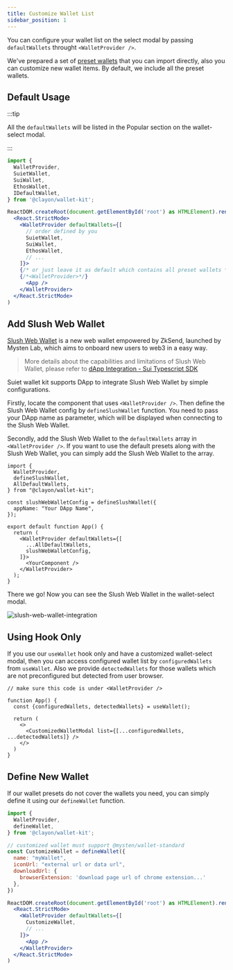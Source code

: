 ```yaml
---
title: Customize Wallet List
sidebar_position: 1
---
```


You can configure your wallet list on the select modal by passing `defaultWallets` throught `<WalletProvider />`.

We've prepared a set of [preset wallets](../CanIUse#preset-wallets) that you can import directly, also you can customize new wallet items. By default, we include all the preset wallets.


## Default Usage

:::tip

All the `defaultWallets` will be listed in the Popular section on the wallet-select modal.

:::

```jsx
import {
  WalletProvider,
  SuietWallet,
  SuiWallet,
  EthosWallet,
  IDefaultWallet,
} from '@clayon/wallet-kit';

ReactDOM.createRoot(document.getElementById('root') as HTMLElement).render(
  <React.StrictMode>
    <WalletProvider defaultWallets={[
      // order defined by you
      SuietWallet,
      SuiWallet,
      EthosWallet,
      // ...
    ]}>
    {/* or just leave it as default which contains all preset wallets */}
    {/*<WalletProvider>*/}
      <App />
    </WalletProvider>
  </React.StrictMode>
)
```

## Add Slush Web Wallet

[Slush Web Wallet](https://my.slush.app/) is a new web wallet empowered by ZkSend, launched by Mysten Lab, which aims to onboard new users to web3 in a easy way.

> More details about the capabilities and limitations of Slush Web Wallet, please refer to [dApp Integration - Sui Typescript SDK](https://sdk.mystenlabs.com/zksend/dapp)

Suiet wallet kit supports DApp to integrate Slush Web Wallet by simple configurations. 

Firstly, locate the component that uses `<WalletProvider />`. Then define the Slush Web Wallet config by `defineSlushWallet` function. You need to pass your DApp name as parameter, which will be displayed when connecting to the Slush Web Wallet.

Secondly, add the Slush Web Wallet to the `defaultWallets` array in `<WalletProvider />`. If you want to use the default presets along with the Slush Web Wallet, you can simply add the Slush Web Wallet to the array.

```tsx
import {
  WalletProvider,
  defineSlushWallet,
  AllDefaultWallets,
} from "@clayon/wallet-kit";

const slushWebWalletConfig = defineSlushWallet({
  appName: "Your DApp Name",
});

export default function App() {
  return (
    <WalletProvider defaultWallets={[
      ...AllDefaultWallets,
      slushWebWalletConfig,
    ]}>
      <YourComponent />
    </WalletProvider>
  );
}
```

There we go! Now you can see the Slush Web Wallet in the wallet-select modal.

![slush-web-wallet-integration](/img/slush-web-wallet-integration.png)



## Using Hook Only

If you use our `useWallet` hook only and have a customized wallet-select modal, then you can access configured wallet list by `configuredWallets` from `useWallet`. Also we provide `detectedWallets` for those wallets which are not preconfigured but detected from user browser.

```tsx
// make sure this code is under <WalletProvider />

function App() {
  const {configuredWallets, detectedWallets} = useWallet();
  
  return (
    <>
      <CustomizedWalletModal list={[...configuredWallets, ...detectedWallets]} />
    </>
  )
}
```

## Define New Wallet

If our wallet presets do not cover the wallets you need, you can simply define it using our  `defineWallet` function.

```jsx
import {
  WalletProvider,
  defineWallet,
} from '@clayon/wallet-kit';

// customized wallet must support @mysten/wallet-standard
const CustomizeWallet = defineWallet({
  name: "myWallet",
  iconUrl: "external url or data url",
  downloadUrl: {
    browserExtension: 'download page url of chrome extension...'
  },
})

ReactDOM.createRoot(document.getElementById('root') as HTMLElement).render(
  <React.StrictMode>
    <WalletProvider defaultWallets={[
      CustomizeWallet,
      // ...
    ]}>
      <App />
    </WalletProvider>
  </React.StrictMode>
)
```
